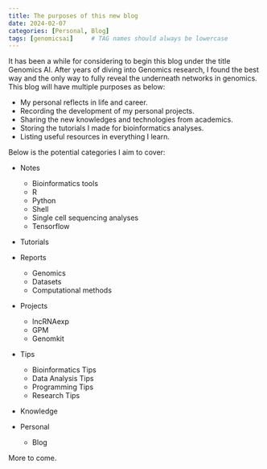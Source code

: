 ```yaml
---
title: The purposes of this new blog
date: 2024-02-07
categories: [Personal, Blog]
tags: [genomicsai]     # TAG names should always be lowercase
---
```


It has been a while for considering to begin this blog under the title Genomics AI. After years of diving into Genomics research, I found the best way and the only way to fully reveal the underneath networks in genomics. This blog will have multiple purposes as below:

- My personal reflects in life and career.
- Recording the development of my personal projects.
- Sharing the new knowledges and technologies from academics.
- Storing the tutorials I made for bioinformatics analyses.
- Listing useful resources in everything I learn.

Below is the potential categories I aim to cover:

- Notes
  - Bioinformatics tools
  - R
  - Python
  - Shell
  - Single cell sequencing analyses
  - Tensorflow

- Tutorials

- Reports
  - Genomics
  - Datasets
  - Computational methods

- Projects
  - lncRNAexp
  - GPM
  - Genomkit

- Tips
  - Bioinformatics Tips
  - Data Analysis Tips
  - Programming Tips
  - Research Tips

- Knowledge

- Personal
  - Blog

More to come.
